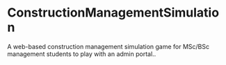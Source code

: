 # ConstructionManagementSimulation
A web-based construction management simulation game for MSc/BSc management students to play with an admin portal..


